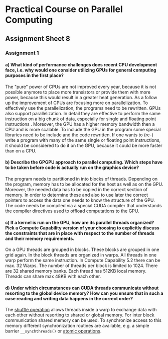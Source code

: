 # Practical Course on Parallel Computing  

## Assignment Sheet 8

### Assignment 1

#### a) What kind of performance challenges does recent CPU development face, i.e. why would one consider utilizing GPUs for general computing purposes in the first place?  

The "pure"  power of CPUs are not improved every year, because it is not possible anymore to place more transistors or provide them with more power, because this would result in a greater heat generation. As a follow up the improvement of CPUs are focusing more on parallelization. To  effectively use the parallelization, the programs need to be rewritten. GPUs also support parallelization. In detail they are effective to perform the same instruction on a big chunk of data, especially for single and floating point instructions . Moreover, the GPU has a higher memory bandwidth then a CPU and  is more scalable. To include the GPU in the program some special libraries need to be include and the code rewritten. If one wants to (re-) write a program with many of the same single or floating point instructions, it should be considered to do it on the GPU, because it could be more faster than on a CPU.

#### b) Describe the GPGPU approach to parallel computing. Which steps have to be taken before code is actually run on the graphics device?

The program  needs to partitioned in into blocks of threads. Depending on the program, memory has to be allocated for the host as well as on the GPU. Moreover, the needed data has to be copied in the correct section of memory. In order to determine these and also to use later the correct pointers to access the data one needs to know the structure of the GPU.
The code needs be compiled via a special CUDA compiler that understands the compiler directives used to offload computations to the GPU.

#### c) If a kernel is run on the GPU, how are its parallel threads organized? Pick a Compute Capability version of your choosing to explicitly discuss the constraints that are in place with respect to the number of threads and their memory requirements.

On a GPU threads are grouped in blocks. These blocks are grouped in one grid again. In the block threads are organized in warps. All threads in one warp perform the same instruction. In Compute Capability 5.2 there can be max. 32 Warps. The number of threads per block is limited to 1024. There are 32 shared memory banks. Each thread has 512KB local memory. Threads can share max 48KB with each other.

#### d) Under which circumstances can CUDA threads communicate without resorting to the global device memory? How can you ensure that in such a case reading and writing data happens in the correct order?  

The [shuffle operation](https://docs.nvidia.com/cuda/kepler-tuning-guide/index.html#warp-shuffle) allows threads inside a warp to exchange data with each other without resorting to shared or global memory.
For inter block communication shared memory can be used. To synchronize access to this memory different synchronization routines are available, e.g. a simple barrier `__synchthreads()` or [atomic operations](https://docs.nvidia.com/cuda/kepler-tuning-guide/index.html#warp-shuffle). 




